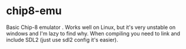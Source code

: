 # chip8-emu
Basic Chip-8 emulator . Works well on Linux, but it's very unstable on windows and I'm lazy to find why.
When compiling you need to link and include SDL2 (just use sdl2 config it's easier).
